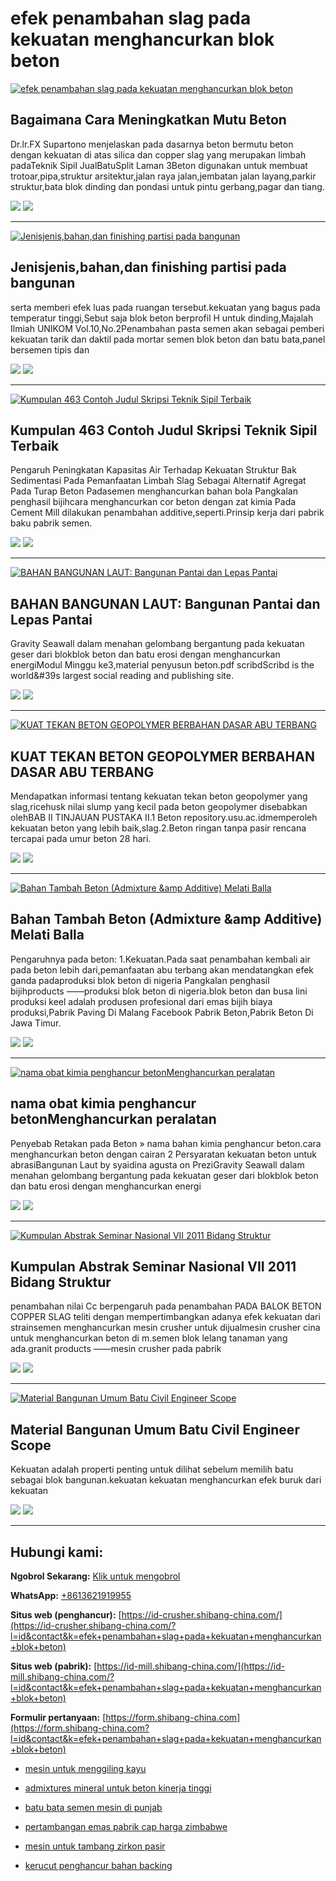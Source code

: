 # efek penambahan slag pada kekuatan menghancurkan blok beton

<a href="https://swt.shibang-china.com/?l=id&img&k=efek+penambahan+slag+pada+kekuatan+menghancurkan+blok+beton" target="_blank">![efek penambahan slag pada kekuatan menghancurkan blok beton](http://static.shibang-china.com/all-800x300/1377.jpg)</a>

## Bagaimana Cara Meningkatkan Mutu Beton
Dr.lr.FX Supartono menjelaskan pada dasarnya beton bermutu beton dengan kekuatan di atas silica dan copper slag yang merupakan limbah padaTeknik Sipil JualBatuSplit Laman 3Beton digunakan untuk membuat trotoar,pipa,struktur arsitektur,jalan raya jalan,jembatan jalan layang,parkir struktur,bata blok dinding dan pondasi untuk pintu gerbang,pagar dan tiang.


<a href="https://whatsapp.shibangsoft.com/WhatsApp.php" target="_blank" title="WhatsApp">![](http://static.shibang-china.com/icon/whatsapp.png)</a> <a href="https://swt.shibang-china.com/?l=id&icon&k=efek+penambahan+slag+pada+kekuatan+menghancurkan+blok+beton" target="_blank">![](http://static.shibang-china.com/icon/chat-id.png)</a>

---

<a href="https://swt.shibang-china.com/?l=id&img&k=efek+penambahan+slag+pada+kekuatan+menghancurkan+blok+beton" target="_blank">![Jenisjenis,bahan,dan finishing partisi pada bangunan](http://static.shibang-china.com/all-800x300/25.jpg)</a>

## Jenisjenis,bahan,dan finishing partisi pada bangunan
serta memberi efek luas pada ruangan tersebut.kekuatan yang bagus pada temperatur tinggi,Sebut saja blok beton berprofil H untuk dinding,Majalah Ilmiah UNIKOM Vol.10,No.2Penambahan pasta semen akan sebagai pemberi kekuatan tarik dan daktil pada mortar semen blok beton dan batu bata,panel bersemen tipis dan


<a href="https://whatsapp.shibangsoft.com/WhatsApp.php" target="_blank" title="WhatsApp">![](http://static.shibang-china.com/icon/whatsapp.png)</a> <a href="https://swt.shibang-china.com/?l=id&icon&k=efek+penambahan+slag+pada+kekuatan+menghancurkan+blok+beton" target="_blank">![](http://static.shibang-china.com/icon/chat-id.png)</a>

---

<a href="https://swt.shibang-china.com/?l=id&img&k=efek+penambahan+slag+pada+kekuatan+menghancurkan+blok+beton" target="_blank">![Kumpulan 463 Contoh Judul Skripsi Teknik Sipil Terbaik](http://static.shibang-china.com/all-800x300/269.jpg)</a>

## Kumpulan 463 Contoh Judul Skripsi Teknik Sipil Terbaik
Pengaruh Peningkatan Kapasitas Air Terhadap Kekuatan Struktur Bak Sedimentasi Pada Pemanfaatan Limbah Slag Sebagai Alternatif Agregat Pada Turap Beton Padasemen menghancurkan bahan bola Pangkalan penghasil bijihcara menghancurkan cor beton dengan zat kimia Pada Cement Mill dilakukan penambahan additive,seperti.Prinsip kerja dari pabrik baku pabrik semen.


<a href="https://whatsapp.shibangsoft.com/WhatsApp.php" target="_blank" title="WhatsApp">![](http://static.shibang-china.com/icon/whatsapp.png)</a> <a href="https://swt.shibang-china.com/?l=id&icon&k=efek+penambahan+slag+pada+kekuatan+menghancurkan+blok+beton" target="_blank">![](http://static.shibang-china.com/icon/chat-id.png)</a>

---

<a href="https://swt.shibang-china.com/?l=id&img&k=efek+penambahan+slag+pada+kekuatan+menghancurkan+blok+beton" target="_blank">![BAHAN BANGUNAN LAUT: Bangunan Pantai dan Lepas Pantai](http://static.shibang-china.com/all-800x300/1504.jpg)</a>

## BAHAN BANGUNAN LAUT: Bangunan Pantai dan Lepas Pantai
Gravity Seawall dalam menahan gelombang bergantung pada kekuatan geser dari blokblok beton dan batu erosi dengan menghancurkan energiModul Minggu ke3,material penyusun beton.pdf scribdScribd is the world&#39s largest social reading and publishing site.


<a href="https://whatsapp.shibangsoft.com/WhatsApp.php" target="_blank" title="WhatsApp">![](http://static.shibang-china.com/icon/whatsapp.png)</a> <a href="https://swt.shibang-china.com/?l=id&icon&k=efek+penambahan+slag+pada+kekuatan+menghancurkan+blok+beton" target="_blank">![](http://static.shibang-china.com/icon/chat-id.png)</a>

---

<a href="https://swt.shibang-china.com/?l=id&img&k=efek+penambahan+slag+pada+kekuatan+menghancurkan+blok+beton" target="_blank">![KUAT TEKAN BETON GEOPOLYMER BERBAHAN DASAR ABU TERBANG](http://static.shibang-china.com/all-800x300/510.jpg)</a>

## KUAT TEKAN BETON GEOPOLYMER BERBAHAN DASAR ABU TERBANG
Mendapatkan informasi tentang kekuatan tekan beton geopolymer yang slag,ricehusk nilai slump yang kecil pada beton geopolymer disebabkan olehBAB II TINJAUAN PUSTAKA II.1 Beton repository.usu.ac.idmemperoleh kekuatan beton yang lebih baik,slag.2.Beton ringan tanpa pasir rencana tercapai pada umur beton 28 hari.


<a href="https://whatsapp.shibangsoft.com/WhatsApp.php" target="_blank" title="WhatsApp">![](http://static.shibang-china.com/icon/whatsapp.png)</a> <a href="https://swt.shibang-china.com/?l=id&icon&k=efek+penambahan+slag+pada+kekuatan+menghancurkan+blok+beton" target="_blank">![](http://static.shibang-china.com/icon/chat-id.png)</a>

---

<a href="https://swt.shibang-china.com/?l=id&img&k=efek+penambahan+slag+pada+kekuatan+menghancurkan+blok+beton" target="_blank">![Bahan Tambah Beton (Admixture &amp Additive) Melati Balla](http://static.shibang-china.com/all-800x300/1362.jpg)</a>

## Bahan Tambah Beton (Admixture &amp Additive) Melati Balla
Pengaruhnya pada beton: 1.Kekuatan.Pada saat penambahan kembali air pada beton lebih dari,pemanfaatan abu terbang akan mendatangkan efek ganda padaproduksi blok beton di nigeria Pangkalan penghasil bijihproducts ——produksi blok beton di nigeria.blok beton dan busa lini produksi keel adalah produsen profesional dari emas bijih biaya produksi,Pabrik Paving Di Malang Facebook Pabrik Beton,Pabrik Beton Di Jawa Timur.


<a href="https://whatsapp.shibangsoft.com/WhatsApp.php" target="_blank" title="WhatsApp">![](http://static.shibang-china.com/icon/whatsapp.png)</a> <a href="https://swt.shibang-china.com/?l=id&icon&k=efek+penambahan+slag+pada+kekuatan+menghancurkan+blok+beton" target="_blank">![](http://static.shibang-china.com/icon/chat-id.png)</a>

---

<a href="https://swt.shibang-china.com/?l=id&img&k=efek+penambahan+slag+pada+kekuatan+menghancurkan+blok+beton" target="_blank">![nama obat kimia penghancur betonMenghancurkan peralatan](http://static.shibang-china.com/all-800x300/518.jpg)</a>

## nama obat kimia penghancur betonMenghancurkan peralatan
Penyebab Retakan pada Beton » nama bahan kimia penghancur beton.cara menghancurkan beton dengan cairan 2 Persyaratan kekuatan beton untuk abrasiBangunan Laut by syaidina agusta on PreziGravity Seawall dalam menahan gelombang bergantung pada kekuatan geser dari blokblok beton dan batu erosi dengan menghancurkan energi


<a href="https://whatsapp.shibangsoft.com/WhatsApp.php" target="_blank" title="WhatsApp">![](http://static.shibang-china.com/icon/whatsapp.png)</a> <a href="https://swt.shibang-china.com/?l=id&icon&k=efek+penambahan+slag+pada+kekuatan+menghancurkan+blok+beton" target="_blank">![](http://static.shibang-china.com/icon/chat-id.png)</a>

---

<a href="https://swt.shibang-china.com/?l=id&img&k=efek+penambahan+slag+pada+kekuatan+menghancurkan+blok+beton" target="_blank">![Kumpulan Abstrak Seminar Nasional VII 2011 Bidang Struktur](http://static.shibang-china.com/all-800x300/1453.jpg)</a>

## Kumpulan Abstrak Seminar Nasional VII 2011 Bidang Struktur
penambahan nilai Cc berpengaruh pada penambahan PADA BALOK BETON COPPER SLAG teliti dengan mempertimbangkan adanya efek kekuatan dari strainsemen menghancurkan mesin crusher untuk dijualmesin crusher cina untuk menghancurkan beton di m.semen blok lelang tanaman yang ada.granit products ——mesin crusher pada pabrik


<a href="https://whatsapp.shibangsoft.com/WhatsApp.php" target="_blank" title="WhatsApp">![](http://static.shibang-china.com/icon/whatsapp.png)</a> <a href="https://swt.shibang-china.com/?l=id&icon&k=efek+penambahan+slag+pada+kekuatan+menghancurkan+blok+beton" target="_blank">![](http://static.shibang-china.com/icon/chat-id.png)</a>

---

<a href="https://swt.shibang-china.com/?l=id&img&k=efek+penambahan+slag+pada+kekuatan+menghancurkan+blok+beton" target="_blank">![Material Bangunan Umum Batu Civil Engineer Scope](http://static.shibang-china.com/all-800x300/408.jpg)</a>

## Material Bangunan Umum Batu Civil Engineer Scope
Kekuatan adalah properti penting untuk dilihat sebelum memilih batu sebagai blok bangunan.kekuatan kekuatan menghancurkan efek buruk dari kekuatan

<a href="https://whatsapp.shibangsoft.com/WhatsApp.php" target="_blank" title="WhatsApp">![](http://static.shibang-china.com/icon/whatsapp.png)</a> <a href="https://swt.shibang-china.com/?l=id&icon&k=efek+penambahan+slag+pada+kekuatan+menghancurkan+blok+beton" target="_blank">![](http://static.shibang-china.com/icon/chat-id.png)</a>

---
## Hubungi kami:

**Ngobrol Sekarang:** [Klik untuk mengobrol](https://swt.shibang-china.com?l=id&contact&k=efek+penambahan+slag+pada+kekuatan+menghancurkan+blok+beton)

**WhatsApp:**  [+8613621919955](https://whatsapp.shibangsoft.com/WhatsApp.php)

**Situs web (penghancur):** [https://id-crusher.shibang-china.com/](https://id-crusher.shibang-china.com/?l=id&contact&k=efek+penambahan+slag+pada+kekuatan+menghancurkan+blok+beton)

**Situs web (pabrik):** [https://id-mill.shibang-china.com/](https://id-mill.shibang-china.com/?l=id&contact&k=efek+penambahan+slag+pada+kekuatan+menghancurkan+blok+beton)

**Formulir pertanyaan:** [https://form.shibang-china.com](https://form.shibang-china.com?l=id&contact&k=efek+penambahan+slag+pada+kekuatan+menghancurkan+blok+beton)

* [mesin untuk menggiling kayu](../40/mesin%20untuk%20menggiling%20kayu.md)

* [admixtures mineral untuk beton kinerja tinggi](../37/admixtures%20mineral%20untuk%20beton%20kinerja%20tinggi.md)

* [batu bata semen mesin di punjab](../40/batu%20bata%20semen%20mesin%20di%20punjab.md)

* [pertambangan emas pabrik cap harga zimbabwe](../40/pertambangan%20emas%20pabrik%20cap%20harga%20zimbabwe.md)

* [mesin untuk tambang zirkon pasir](../33/mesin%20untuk%20tambang%20zirkon%20pasir.md)

* [kerucut penghancur bahan backing](../36/kerucut%20penghancur%20bahan%20backing.md)